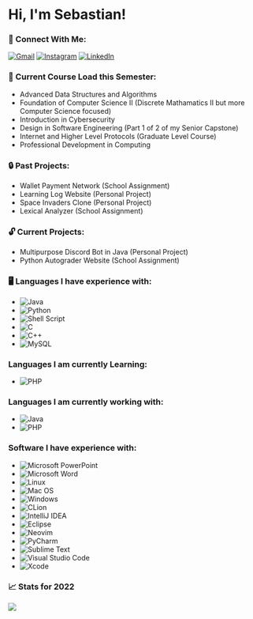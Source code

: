 # Hi, I'm Sebastian!

### :handshake: Connect With Me:

<a href="https://www.google.com/" target="_blank"><img src="https://img.shields.io/badge/sm2686@njit.edu-0078D4?style=for-the-badge&logo=microsoft-outlook&logoColor=white" alt="Gmail"></a>
<a href="https://www.instagram.com/s.ebastianmartinez" target="_blank"><img src="https://img.shields.io/badge/s.ebastianmartinez-%23E4405F.svg?style=for-the-badge&logo=Instagram&logoColor=white" alt="Instagram"></a>
<a href="https://www.linkedin.com/in/sebastianalexmartinez/" target="_blank"><img src="https://img.shields.io/badge/Sebastian Martinez-%230077B5.svg?style=for-the-badge&logo=linkedin&logoColor=white" alt="LinkedIn"></a>

### :open_book: Current Course Load this Semester:
- Advanced Data Structures and Algorithms 
- Foundation of Computer Science II (Discrete Mathamatics II but more Computer Science focused)
- Introduction in Cybersecurity
- Design in Software Engineering (Part 1 of 2 of my Senior Capstone)
- Internet and Higher Level Protocols (Graduate Level Course)
- Professional Development in Computing

### :lock: Past Projects:
- Wallet Payment Network (School Assignment)
- Learning Log Website (Personal Project)
- Space Invaders Clone (Personal Project)
- Lexical Analyzer (School Assignment)

 ### :unlock: Current Projects:
 - Multipurpose Discord Bot in Java (Personal Project)
 - Python Autograder Website (School Assignment)

### :desktop_computer: Languages I have experience with:
* 	![Java](https://img.shields.io/badge/java-%23ED8B00.svg?style=for-the-badge&logo=java&logoColor=white)
* 	![Python](https://img.shields.io/badge/python-3670A0?style=for-the-badge&logo=python&logoColor=ffdd54)
* 	![Shell Script](https://img.shields.io/badge/shell_script-%23121011.svg?style=for-the-badge&logo=gnu-bash&logoColor=white)
* 	![C](https://img.shields.io/badge/c-%2300599C.svg?style=for-the-badge&logo=c&logoColor=white)
* 	![C++](https://img.shields.io/badge/c++-%2300599C.svg?style=for-the-badge&logo=c%2B%2B&logoColor=white)
* 	![MySQL](https://img.shields.io/badge/mysql-%2300f.svg?style=for-the-badge&logo=mysql&logoColor=white)

### Languages I am currently Learning:
* ![PHP](https://img.shields.io/badge/php-%23777BB4.svg?style=for-the-badge&logo=php&logoColor=white)

### Languages I am currently working with:
* ![Java](https://img.shields.io/badge/java-%23ED8B00.svg?style=for-the-badge&logo=java&logoColor=white)
* ![PHP](https://img.shields.io/badge/php-%23777BB4.svg?style=for-the-badge&logo=php&logoColor=white)


### Software I have experience with:
* 	![Microsoft PowerPoint](https://img.shields.io/badge/Microsoft_PowerPoint-B7472A?style=for-the-badge&logo=microsoft-powerpoint&logoColor=white)
* 	![Microsoft Word](https://img.shields.io/badge/Microsoft_Word-2B579A?style=for-the-badge&logo=microsoft-word&logoColor=white)
* 	![Linux](https://img.shields.io/badge/Linux-FCC624?style=for-the-badge&logo=linux&logoColor=black)
* 	![Mac OS](https://img.shields.io/badge/mac%20os-000000?style=for-the-badge&logo=macos&logoColor=F0F0F0)
* 	![Windows](https://img.shields.io/badge/Windows-0078D6?style=for-the-badge&logo=windows&logoColor=white)
* 	![CLion](https://img.shields.io/badge/CLion-black?style=for-the-badge&logo=clion&logoColor=white)
* 	![IntelliJ IDEA](https://img.shields.io/badge/IntelliJ_IDEA-000000.svg?style=for-the-badge&logo=intellij-idea&logoColor=white)
* 	![Eclipse](https://img.shields.io/badge/Eclipse-FE7A16.svg?style=for-the-badge&logo=Eclipse&logoColor=white)
* 	![Neovim](https://img.shields.io/badge/NeoVim-%2357A143.svg?&style=for-the-badge&logo=neovim&logoColor=white)
* 	![PyCharm](https://img.shields.io/badge/pycharm-143?style=for-the-badge&logo=pycharm&logoColor=black&color=black&labelColor=green)
* 	![Sublime Text](https://img.shields.io/badge/sublime_text-%23575757.svg?style=for-the-badge&logo=sublime-text&logoColor=important)
* 	![Visual Studio Code](https://img.shields.io/badge/Visual%20Studio%20Code-0078d7.svg?style=for-the-badge&logo=visual-studio-code&logoColor=white)
* 	![Xcode](https://img.shields.io/badge/Xcode-007ACC?style=for-the-badge&logo=Xcode&logoColor=white)
### :chart_with_upwards_trend: Stats for 2022
<p align="left"><img src="https://github-readme-stats.vercel.app/api?username=SebastianMartinezSWE&count_private=true&show_icons=true&theme=tokyonight"</p>
